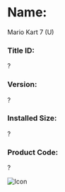 # Name: 
Mario Kart 7 (U)

### Title ID: 
?

### Version: 
?

### Installed Size: 
?

### Product Code: 
?

![Icon](https://github.com/GrewdonGaming21/3DS-Titles-Database/tree/main/Mario%20Kart%207/Description/home%20icon.png?raw=true)
